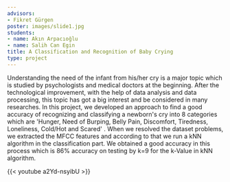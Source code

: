```yaml
---
advisors:
- Fikret Gürgen
poster: images/slide1.jpg
students:
- name: Akın Arpacıoğlu
- name: Salih Can Egin
title: A Classification and Recognition of Baby Crying
type: project
---
```


Understanding the need of the infant from his/her cry is a major topic which is studied by psychologists and medical doctors at the beginning. After the technological improvement, with the help of data analysis and data processing, this topic has got a big interest and be considered in many researches. In this project, we developed an approach to find a good accuracy of recognizing and classifying a newborn's cry into 8 categories which are 'Hunger, Need of Burping, Belly Pain, Discomfort, Tiredness, Loneliness, Cold/Hot and Scared' . When we resolved the dataset problems, we extracted the MFCC features and according to that we run a kNN algorithm in the classification part. We obtained a good accuracy in this process which is 86% accuracy on testing by k=9 for the k-Value in kNN algorithm.


{{< youtube a2Yd-nsyibU >}}